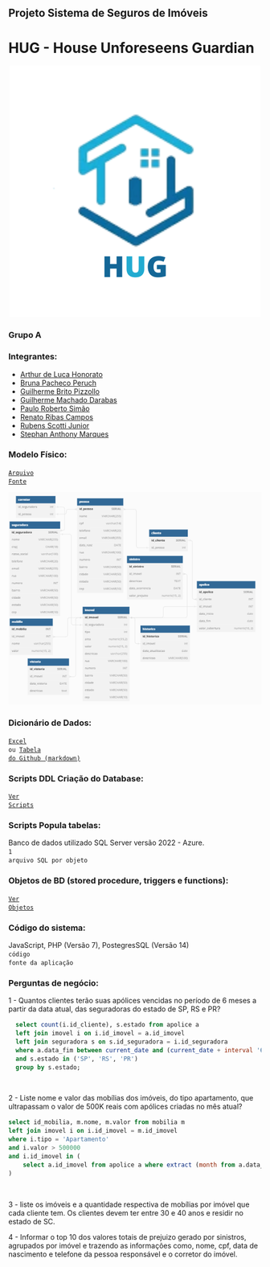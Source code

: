 ## Projeto Sistema de Seguros de Imóveis
# HUG - House Unforeseens Guardian

<div align="center">
  <img src="public/logo.jpg" alt="Logo">
</div>

### Grupo A

### Integrantes:
* [Arthur de Luca Honorato](https://github.com/arthurdelucahonorato)
* [Bruna Pacheco Peruch](https://github.com/brunapperch)
* [Guilherme Brito Pizzollo](https://github.com/guilhermebp030504)
* [Guilherme Machado Darabas](https://github.com/gmdarabas)
* [Paulo Roberto Simão](https://github.com/paulorsimao)
* [Renato Ribas Campos](https://github.com/renatoribascampos)
* [Rubens Scotti Junior](https://github.com/rubensscotti)
* [Stephan  Anthony  Marques](https://github.com/stephan-anthony)

### Modelo Físico:
<code>[Arquivo Fonte](https://dbdiagram.io/d/6488f767722eb77494e9558d)</code><br>
<div align="center">
  <img src="public/Modelo.png" alt="Modelo">
</div>

  
### Dicionário de Dados:
<code>[Excel](https://github.com/paulorsimao/HUG/tree/main/dicionario_hug.xlsx) ou [Tabela do Github (markdown)](https://github.com/paulorsimao/HUG/tree/main/dicionario_hug.md)</code>

### Scripts DDL Criação do Database:
<code>[Ver Scripts](https://github.com/paulorsimao/HUG/tree/main/sql)</code>

### Scripts Popula tabelas:
Banco de dados utilizado SQL Server versão 2022 - Azure.<br>
<code>1 arquivo SQL por objeto</code>

### Objetos de BD (stored procedure, triggers e functions):
<code>[Ver Objetos](https://github.com/paulorsimao/HUG/tree/main/sql/objects)</code>
  
### Código do sistema:
JavaScript, PHP (Versão 7), PostegresSQL (Versão 14)<br>
<code>código fonte da aplicação</code>

### Perguntas de negócio:
1 - Quantos clientes terão suas apólices vencidas no período de 6 meses a partir da data atual, das seguradoras do estado de SP, RS e PR?
```sql
  select count(i.id_cliente), s.estado from apolice a 
  left join imovel i on i.id_imovel = a.id_imovel 
  left join seguradora s on s.id_seguradora = i.id_seguradora 
  where a.data_fim between current_date and (current_date + interval '6 months')
  and s.estado in ('SP', 'RS', 'PR')
  group by s.estado;
```
<br>

2 - Liste nome e valor das mobílias dos imóveis, do tipo apartamento, que ultrapassam o valor de 500K reais com apólices criadas no mês atual?
```sql
select id_mobilia, m.nome, m.valor from mobilia m 
left join imovel i on i.id_imovel = m.id_imovel 
where i.tipo = 'Apartamento'
and i.valor > 500000
and i.id_imovel in (
	select a.id_imovel from apolice a where extract (month from a.data_inicio) = extract(month from current_date)
)
```
<br>

3 - liste os imóveis e a quantidade respectiva de mobílias por imóvel que cada cliente tem. Os clientes devem ter entre 30 e 40 anos e residir no estado de SC.
<br>

4 - Informar o top 10 dos valores totais de prejuizo gerado por sinistros, agrupados por imóvel e trazendo as informações como, nome, cpf,
data de nascimento e telefone da pessoa responsável e o corretor do imóvel.
